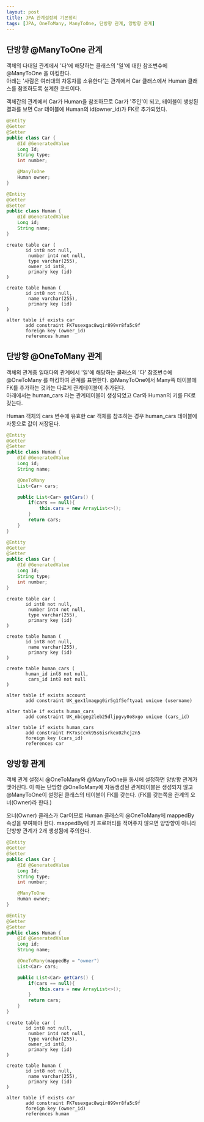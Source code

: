 ```yaml
---
layout: post
title: JPA 관계설정의 기본정리
tags: [JPA, OneToMany, ManyToOne, 단방향 관계, 양방향 관계]
---
```


## 단방향 @ManyToOne 관계

객체의 다대일 관계에서 '다'에 해당하는 클래스의 '일'에 대한 참조변수에 @ManyToOne 을 마킹한다.  
아래는 '사람은 여러대의 차동차를 소유한다'는 관계에서 Car 클래스에서 Human 클래스를 참조하도록 설계한 코드이다.

객체간의 관계에서 Car가 Human을 참조하므로 Car가 '주인'이 되고, 테이블이 생성된 결과를 보면 Car 테이블에 Human의 id(owner_id)가 FK로 추가되었다.

```java
@Entity
@Getter
@Setter
public class Car {
    @Id @GeneratedValue
    Long Id;
    String type;
    int number;

    @ManyToOne
    Human owner;
}
```

```java
@Entity
@Getter
@Setter
public class Human {
    @Id @GeneratedValue
    Long id;
    String name;
}
```

```text
create table car (
       id int8 not null,
        number int4 not null,
        type varchar(255),
        owner_id int8,
        primary key (id)
)

create table human (
       id int8 not null,
        name varchar(255),
        primary key (id)
)

alter table if exists car 
       add constraint FK7usexgac8wqir899vr8fa5c9f 
       foreign key (owner_id) 
       references human
```

## 단방향 @OneToMany 관계

객체의 관계중 일대다의 관계에서 '일'에 해당하는 클래스의 '다' 참조변수에 @OneToMany 를 마킹하여 관계를 표현한다. @ManyToOne에서 Many쪽 테이블에 FK를 추가하는 것과는 다르게 관계테이블이 추가된다.  
아래에서는 human_cars 라는 관계테이블이 생성되었고 Car와 Human의 키를 FK로 갖는다.

Human 객체의 cars 변수에 유효한 car 객체를 참조하는 경우 human_cars 테이블에 자동으로 값이 저장된다. 

```java
@Entity
@Getter
@Setter
public class Human {
    @Id @GeneratedValue
    Long id;
    String name;

    @OneToMany
    List<Car> cars;

    public List<Car> getCars() {
        if(cars == null){
            this.cars = new ArrayList<>();
        }
        return cars;
    }
}
```

```java
@Entity
@Getter
@Setter
public class Car {
    @Id @GeneratedValue
    Long Id;
    String type;
    int number;
}
```

```text
create table car (
       id int8 not null,
        number int4 not null,
        type varchar(255),
        primary key (id)
)

create table human (
       id int8 not null,
        name varchar(255),
        primary key (id)
)

create table human_cars (
       human_id int8 not null,
        cars_id int8 not null
)

alter table if exists account 
       add constraint UK_gex1lmaqpg0ir5g1f5eftyaa1 unique (username)
    
alter table if exists human_cars 
       add constraint UK_nbcgeg2leb25dljpgvy0o8xgo unique (cars_id)
    
alter table if exists human_cars 
       add constraint FK7xsccvk95s6isrkex02hcj2n5 
       foreign key (cars_id) 
       references car
```

## 양방향 관계

객체 관계 설정시 @OneToMany와 @ManyToOne을 동시에 설정하면 양방향 관계가 맺어진다. 이 때는 단방향 @OneToMany에 자동생성된 관계테이블은 생성되지 않고 @ManyToOne이 설정된 클래스의 테이블이 FK를 갖는다. (FK를 갖는쪽을 관계의 오너(Owner)라 한다.)

오너(Owner) 클래스가 Car이므로 Human 클래스의 @OneToMany에 mappedBy 속성을 부여해야 한다. mappedBy에 키 프로퍼티를 적어주지 않으면 양방향이 아니라 단방향 관계가 2개 생성됨에 주의한다.

```java
@Entity
@Getter
@Setter
public class Car {
    @Id @GeneratedValue
    Long Id;
    String type;
    int number;

    @ManyToOne
    Human owner;
}
```

```java
@Entity
@Getter
@Setter
public class Human {
    @Id @GeneratedValue
    Long id;
    String name;

    @OneToMany(mappedBy = "owner")
    List<Car> cars;

    public List<Car> getCars() {
        if(cars == null){
            this.cars = new ArrayList<>();
        }
        return cars;
    }
}
```

```text
create table car (
       id int8 not null,
        number int4 not null,
        type varchar(255),
        owner_id int8,
        primary key (id)
)

create table human (
       id int8 not null,
        name varchar(255),
        primary key (id)
)

alter table if exists car 
       add constraint FK7usexgac8wqir899vr8fa5c9f 
       foreign key (owner_id) 
       references human
```